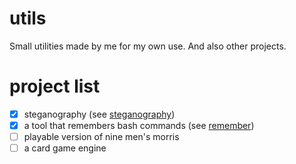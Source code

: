 # utils
Small utilities made by me for my own use. And also other projects. 

# project list

- [x] steganography (see [steganography](https://github.com/iansson/utils/blob/master/steganography/steganography.ipynb))
- [x] a tool that remembers bash commands (see [remember](https://github.com/iansson/utils/tree/master/remember))
- [ ] playable version of nine men's morris
- [ ] a card game engine
